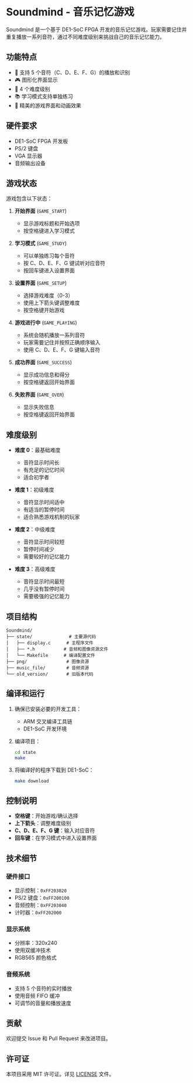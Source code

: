 # Soundmind - 音乐记忆游戏

Soundmind 是一个基于 DE1-SoC FPGA 开发的音乐记忆游戏。玩家需要记住并重复播放一系列音符，通过不同难度级别来挑战自己的音乐记忆能力。

## 功能特点

- 🎵 支持 5 个音符（C、D、E、F、G）的播放和识别
- 🎮 图形化界面显示
- 🎯 4 个难度级别
- 📚 学习模式支持单独练习
- 🎨 精美的游戏界面和动画效果

## 硬件要求

- DE1-SoC FPGA 开发板
- PS/2 键盘
- VGA 显示器
- 音频输出设备

## 游戏状态

游戏包含以下状态：

1. **开始界面** (`GAME_START`)
   - 显示游戏标题和开始选项
   - 按空格键进入学习模式

2. **学习模式** (`GAME_STUDY`)
   - 可以单独练习每个音符
   - 按 C、D、E、F、G 键试听对应音符
   - 按回车键进入设置界面

3. **设置界面** (`GAME_SETUP`)
   - 选择游戏难度（0-3）
   - 使用上下箭头键调整难度
   - 按空格键开始游戏

4. **游戏进行中** (`GAME_PLAYING`)
   - 系统会随机播放一系列音符
   - 玩家需要记住并按照正确顺序输入
   - 使用 C、D、E、F、G 键输入音符

5. **成功界面** (`GAME_SUCCESS`)
   - 显示成功信息和得分
   - 按空格键返回开始界面

6. **失败界面** (`GAME_OVER`)
   - 显示失败信息
   - 按空格键返回开始界面

## 难度级别

- **难度 0**：最基础难度
  - 音符显示时间长
  - 有充足的记忆时间
  - 适合初学者

- **难度 1**：初级难度
  - 音符显示时间适中
  - 有适当的暂停时间
  - 适合熟悉游戏机制的玩家

- **难度 2**：中级难度
  - 音符显示时间较短
  - 暂停时间减少
  - 需要较好的记忆能力

- **难度 3**：高级难度
  - 音符显示时间最短
  - 几乎没有暂停时间
  - 需要极强的记忆能力

## 项目结构

```
Soundmind/
├── state/              # 主要源代码
│   ├── display.c      # 主程序文件
│   ├── *.h           # 音频和图像资源文件
│   └── Makefile      # 编译配置文件
├── png/               # 图像资源
├── music_file/        # 音频资源
└── old_version/       # 旧版本代码
```

## 编译和运行

1. 确保已安装必要的开发工具：
   - ARM 交叉编译工具链
   - DE1-SoC 开发环境

2. 编译项目：
   ```bash
   cd state
   make
   ```

3. 将编译好的程序下载到 DE1-SoC：
   ```bash
   make download
   ```

## 控制说明

- **空格键**：开始游戏/确认选择
- **上下箭头**：调整难度级别
- **C、D、E、F、G 键**：输入对应音符
- **回车键**：在学习模式中进入设置界面

## 技术细节

### 硬件接口

- 显示控制：`0xFF203020`
- PS/2 键盘：`0xFF200100`
- 音频控制：`0xFF203040`
- 计时器：`0xFF202000`

### 显示系统

- 分辨率：320x240
- 使用双缓冲技术
- RGB565 颜色格式

### 音频系统

- 支持 5 个音符的实时播放
- 使用音频 FIFO 缓冲
- 可调节的音量和播放速度

## 贡献

欢迎提交 Issue 和 Pull Request 来改进项目。

## 许可证

本项目采用 MIT 许可证。详见 [LICENSE](LICENSE) 文件。
